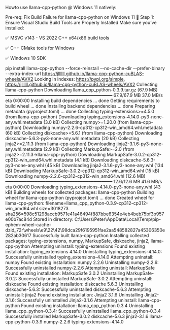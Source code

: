 Howto use llama-cpp-python @ Windows 11 natively:

Pre-req:
Fix Build Failure for llama-cpp-python on Windows 11
🔧 Step 1: Ensure Visual Studio Build Tools are Properly Installed
Make sure you’ve installed:

✅ MSVC v143 - VS 2022 C++ x64/x86 build tools

✅ C++ CMake tools for Windows

✅ Windows 10 SDK


pip install llama-cpp-python --force-reinstall --no-cache-dir --prefer-binary --extra-index-url https://jllllll.github.io/llama-cpp-python-cuBLAS-wheels/AVX2
Looking in indexes: https://pypi.org/simple, https://jllllll.github.io/llama-cpp-python-cuBLAS-wheels/AVX2
Collecting llama-cpp-python
  Downloading llama_cpp_python-0.3.9.tar.gz (67.9 MB)
     ━━━━━━━━━━━━━━━━━━━━━━━━━━━━━━━━━━━━━━━━ 67.9/67.9 MB 37.0 MB/s eta 0:00:00
  Installing build dependencies ... done
  Getting requirements to build wheel ... done
  Installing backend dependencies ... done
  Preparing metadata (pyproject.toml) ... done
Collecting typing-extensions>=4.5.0 (from llama-cpp-python)
  Downloading typing_extensions-4.14.0-py3-none-any.whl.metadata (3.0 kB)
Collecting numpy>=1.20.0 (from llama-cpp-python)
  Downloading numpy-2.2.6-cp312-cp312-win_amd64.whl.metadata (60 kB)
Collecting diskcache>=5.6.1 (from llama-cpp-python)
  Downloading diskcache-5.6.3-py3-none-any.whl.metadata (20 kB)
Collecting jinja2>=2.11.3 (from llama-cpp-python)
  Downloading jinja2-3.1.6-py3-none-any.whl.metadata (2.9 kB)
Collecting MarkupSafe>=2.0 (from jinja2>=2.11.3->llama-cpp-python)
  Downloading MarkupSafe-3.0.2-cp312-cp312-win_amd64.whl.metadata (4.1 kB)
Downloading diskcache-5.6.3-py3-none-any.whl (45 kB)
Downloading jinja2-3.1.6-py3-none-any.whl (134 kB)
Downloading MarkupSafe-3.0.2-cp312-cp312-win_amd64.whl (15 kB)
Downloading numpy-2.2.6-cp312-cp312-win_amd64.whl (12.6 MB)
   ━━━━━━━━━━━━━━━━━━━━━━━━━━━━━━━━━━━━━━━━ 12.6/12.6 MB 41.6 MB/s eta 0:00:00
Downloading typing_extensions-4.14.0-py3-none-any.whl (43 kB)
Building wheels for collected packages: llama-cpp-python
  Building wheel for llama-cpp-python (pyproject.toml) ... done
  Created wheel for llama-cpp-python: filename=llama_cpp_python-0.3.9-cp312-cp312-win_amd64.whl size=3018273 sha256=598c51298accb9571e41a46494f887bbe6354e4eb4beb75bf3b957e00b7ac84d
  Stored in directory: C:\Users\Peter\AppData\Local\Temp\pip-ephem-wheel-cache-dzid_72r\wheels\e9\22\42\98dca29f6195951fae2aa548582827a45306350e282ab30617
Successfully built llama-cpp-python
Installing collected packages: typing-extensions, numpy, MarkupSafe, diskcache, jinja2, llama-cpp-python
  Attempting uninstall: typing-extensions
    Found existing installation: typing_extensions 4.14.0
    Uninstalling typing_extensions-4.14.0:
      Successfully uninstalled typing_extensions-4.14.0
  Attempting uninstall: numpy
    Found existing installation: numpy 2.2.6
    Uninstalling numpy-2.2.6:
      Successfully uninstalled numpy-2.2.6
  Attempting uninstall: MarkupSafe
    Found existing installation: MarkupSafe 3.0.2
    Uninstalling MarkupSafe-3.0.2:
      Successfully uninstalled MarkupSafe-3.0.2
  Attempting uninstall: diskcache
    Found existing installation: diskcache 5.6.3
    Uninstalling diskcache-5.6.3:
      Successfully uninstalled diskcache-5.6.3
  Attempting uninstall: jinja2
    Found existing installation: Jinja2 3.1.6
    Uninstalling Jinja2-3.1.6:
      Successfully uninstalled Jinja2-3.1.6
  Attempting uninstall: llama-cpp-python
    Found existing installation: llama_cpp_python 0.3.4
    Uninstalling llama_cpp_python-0.3.4:
      Successfully uninstalled llama_cpp_python-0.3.4
Successfully installed MarkupSafe-3.0.2 diskcache-5.6.3 jinja2-3.1.6 llama-cpp-python-0.3.9 numpy-2.2.6 typing-extensions-4.14.0

